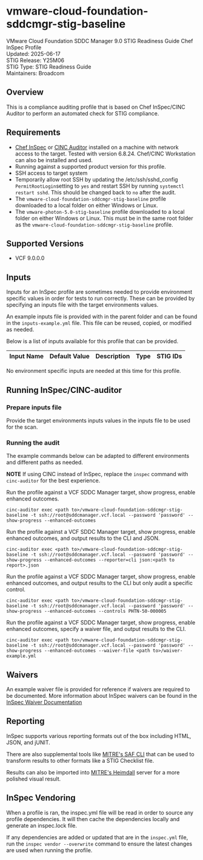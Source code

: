 # vmware-cloud-foundation-sddcmgr-stig-baseline
VMware Cloud Foundation SDDC Manager 9.0 STIG Readiness Guide Chef InSpec Profile  
Updated: 2025-06-17  
STIG Release: Y25M06  
STIG Type: STIG Readiness Guide  
Maintainers: Broadcom  

## Overview
This is a compliance auditing profile that is based on Chef InSpec/CINC Auditor to perform an automated check for STIG compliance.  

## Requirements
- [Chef InSpec](https://downloads.chef.io/tools/inspec) or [CINC Auditor](https://cinc.sh/start/auditor/) installed on a machine with network access to the target. Tested with version 6.8.24. Chef/CINC Workstation can also be installed and used.
- Running against a supported product version for this profile.
- SSH access to target system
- Temporarily allow root SSH by updating the /etc/ssh/sshd_config `PermitRootLogin`setting to `yes` and restart SSH by running `systemctl restart sshd`. This should be changed back to `no` after the audit.  
- The `vmware-cloud-foundation-sddcmgr-stig-baseline` profile downloaded to a local folder on either Windows or Linux.
- The `vmware-photon-5.0-stig-baseline` profile downloaded to a local folder on either Windows or Linux. This must be in the same root folder as the `vmware-cloud-foundation-sddcmgr-stig-baseline` profile.

## Supported Versions
- VCF 9.0.0.0  

## Inputs
Inputs for an InSpec profile are sometimes needed to provide environment specific values in order for tests to run correctly. These can be provided by specifying an inputs file with the target environments values.  

An example inputs file is provided with in the parent folder and can be found in the `inputs-example.yml` file. This file can be reused, copied, or modified as needed.  

Below is a list of inputs available for this profile that can be provided.  

|     Input Name    |       Default Value       | Description |     Type    |   STIG IDs  |
|-------------------|---------------------------|-------------|-------------|-------------|

No environment specific inputs are needed at this time for this profile.  

## Running InSpec/CINC-auditor

### Prepare inputs file
Provide the target environments inputs values in the inputs file to be used for the scan.

### Running the audit
The example commands below can be adapted to different environments and different paths as needed. 

**NOTE** If using CINC instead of InSpec, replace the `inspec` command with `cinc-auditor` for the best experience.  

Run the profile against a VCF SDDC Manager target, show progress, enable enhanced outcomes.
```
cinc-auditor exec <path to>/vmware-cloud-foundation-sddcmgr-stig-baseline -t ssh://root@sddcmanager.vcf.local --password 'password' --show-progress --enhanced-outcomes
```

Run the profile against a VCF SDDC Manager target, show progress, enable enhanced outcomes, and output results to the CLI and JSON.
```
cinc-auditor exec <path to>/vmware-cloud-foundation-sddcmgr-stig-baseline -t ssh://root@sddcmanager.vcf.local --password 'password' --show-progress --enhanced-outcomes --reporter=cli json:<path to report>.json
```

Run the profile against a VCF SDDC Manager target, show progress, enable enhanced outcomes, and output results to the CLI but only audit a specific control.
```
cinc-auditor exec <path to>/vmware-cloud-foundation-sddcmgr-stig-baseline -t ssh://root@sddcmanager.vcf.local --password 'password' --show-progress --enhanced-outcomes --controls PHTN-50-000005
```

Run the profile against a VCF SDDC Manager target, show progress, enable enhanced outcomes, specify a waiver file, and output results to the CLI.
```
cinc-auditor exec <path to>/vmware-cloud-foundation-sddcmgr-stig-baseline -t ssh://root@sddcmanager.vcf.local --password 'password' --show-progress --enhanced-outcomes --waiver-file <path to>/waiver-example.yml
```

## Waivers
An example waiver file is provided for reference if waivers are required to be documented. More information about InSpec waivers can be found in the [InSpec Waiver Documentation](https://docs.chef.io/inspec/waivers/)  

## Reporting
InSpec supports various reporting formats out of the box including HTML, JSON, and jUNIT.  

There are also supplemental tools like [MITRE's SAF CLI](https://github.com/mitre/saf) that can be used to transform results to other formats like a STIG Checklist file.  

Results can also be imported into [MITRE's Heimdall](https://github.com/mitre/heimdall2) server for a more polished visual result.

## InSpec Vendoring
When a profile is ran, the inspec.yml file will be read in order to source any profile dependencies. It will then cache the dependencies locally and generate an inspec.lock file.  

If any dependencies are added or updated that are in the `inspec.yml` file, run the `inspec vendor --overwrite` command to ensure the latest changes are used when running the profile.  
